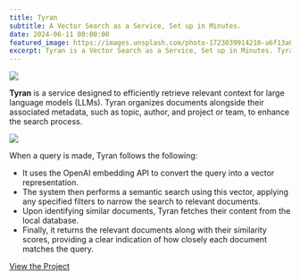 ```yaml
---
title: Tyran
subtitle: A Vector Search as a Service, Set up in Minutes.
date: 2024-06-11 00:00:00
featured_image: https://images.unsplash.com/photo-1723039914210-a6f13a6931af?q=90&fm=jpg&w=1000&fit=max
excerpt: Tyran is a Vector Search as a Service, Set up in Minutes. Tyran is a service designed to efficiently retrieve relevant context for large language models (LLMs).
---
```


![](https://images.unsplash.com/photo-1723039914210-a6f13a6931af?q=90&fm=jpg&w=1000&fit=max)

**Tyran** is a service designed to efficiently retrieve relevant context for large language models (LLMs). Tyran organizes documents alongside their associated metadata, such as topic, author, and project or team, to enhance the search process.

![](/images/blog/tyrant-chart.png)

When a query is made, Tyran follows the following:

* It uses the OpenAI embedding API to convert the query into a vector representation.
* The system then performs a semantic search using this vector, applying any specified filters to narrow the search to relevant documents.
* Upon identifying similar documents, Tyran fetches their content from the local database.
* Finally, it returns the relevant documents along with their similarity scores, providing a clear indication of how closely each document matches the query.

<a href="https://github.com/Clivern/Tyran" class="button button--large">View the Project</a>
